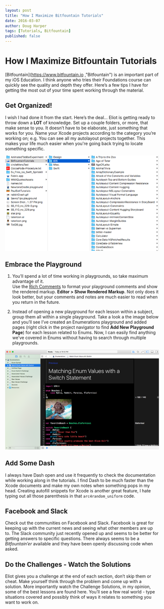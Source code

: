 ```yaml
---
layout: post
title: "How I Maximize Bitfountain Tutorials"
date: 2016-03-07
author: Doug Harper
tags: [Tutorials, Bitfountain]
published: false
---
```

# How I Maximize Bitfountain Tutorials

[Bitfountain](https://www.bitfountain.io ,"Bitfountain") is an important part of my iOS Education.  I think anyone who tries their Foundations course can quickly see the quality and depth they offer.  Here’s a few tips I have for getting the most out of your time spent working through the material.

## Get Organized!

I wish I had done it from the start.  Here’s the deal…  Eliot is getting ready to throw down a **LOT** of knowledge. Set up a couple folders, or more, that make sense to you.  It doesn’t have to be elaborate, just something that works for you.  Name your Xcode projects according to the category you’re working on; e.g. You can see all my autolayout projects together. This makes your life much easier when you're going back trying to locate something specific.

![BitFountain Folders](/images/Bitfountain_Folders.png)

## Embrace the Playground

1.  You’ll spend a lot of time working in playgrounds, so take maximum advantage of it.  
Use the [Rich Comments](https://developer.apple.com/library/ios/recipes/Playground_Help/Chapters/RichMarkup.html#//apple_ref/doc/uid/TP40015166-CH39-SW1, "Xcode Rich Comments") to format your playground comments and show the rendered markup. **Editor > Show Rendered Markup**.  Not only does it look better, but your comments and notes are much easier to read when you return in the future.

2.  Instead of opening a new playground for each lesson within a subject, group them all within a single playground.  Take a look a the image below and you’ll see I’ve created an Enumerations playground and added pages (right click in the project navigator to find **Add New Playground Page**) for each lesson related to Enums.  Now, I can easily find anything we’ve covered in Enums without having to search through multiple playgrounds.

![BitFountain Folders](/images/Enum_Playground.png)

## Add Some Dash

I always have Dash open and use it frequently to check the documentation while working along in the tutorials.  I find Dash to be much faster than the Xcode documents and make my own notes when something pops in my head.  Creating autofill snippets for Xcode is another great feature, I hate typing out all those parenthesis in that `arc4random_uniform` code.

## Facebook and Slack

Check out the communities on Facebook and Slack.  Facebook is great for keeping up with the current news and seeing what other members are up to.  The Slack community just recently opened up and seems to be better for getting answers to specific questions.  There always seems to be a *Bitfountain’er* available and they have been openly discussing code when asked. 

## Do the Challenges - Watch the Solutions

Eliot gives you a challenge at the end of each section, don’t skip them or cheat.  Make yourself think through the problem and come up with a solution.  More importantly watch the Challenge Solutions, in my opinion, some of the best lessons are found here.  You’ll see a few real world - type situations covered and possibly think of ways it relates to something you want to work on.


